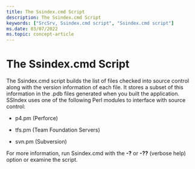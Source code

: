 ```yaml
---
title: The Ssindex.cmd Script
description: The Ssindex.cmd Script
keywords: ["SrcSrv, Ssindex.cmd script", "Ssindex.cmd script"]
ms.date: 03/07/2022
ms.topic: concept-article
---
```


# The Ssindex.cmd Script


The Ssindex.cmd script builds the list of files checked into source control along with the version information of each file. It stores a subset of this information in the .pdb files generated when you built the application. SSIndex uses one of the following Perl modules to interface with source control:

-   p4.pm (Perforce)

-   tfs.pm (Team Foundation Servers)

-   svn.pm (Subversion)

For more information, run Ssindex.cmd with the **-?** or **-??** (verbose help) option or examine the script.

 

 
